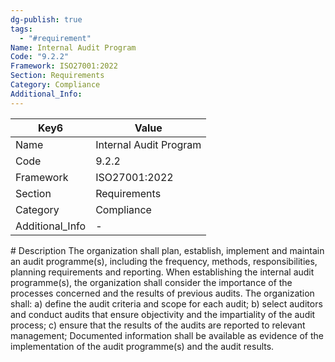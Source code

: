 ```yaml
---
dg-publish: true
tags:
  - "#requirement"
Name: Internal Audit Program
Code: "9.2.2"
Framework: ISO27001:2022
Section: Requirements
Category: Compliance
Additional_Info: 
---
```


<div><table class="dataview table-view-table"><thead class="table-view-thead"><tr class="table-view-tr-header"><th class="table-view-th"><span>Key</span><span class="dataview small-text">6</span></th><th class="table-view-th"><span>Value</span></th></tr></thead><tbody class="table-view-tbody"><tr><td><span>Name</span></td><td><span>Internal Audit Program</span></td></tr><tr><td><span>Code</span></td><td><span>9.2.2</span></td></tr><tr><td><span>Framework</span></td><td><span>ISO27001:2022</span></td></tr><tr><td><span>Section</span></td><td><span>Requirements</span></td></tr><tr><td><span>Category</span></td><td><span>Compliance</span></td></tr><tr><td><span>Additional_Info</span></td><td><span>-</span></td></tr></tbody></table></div>
# Description
The organization shall plan, establish, implement and maintain an audit programme(s), including the frequency, methods, responsibilities, planning requirements and reporting. 
When establishing the internal audit programme(s), the organization shall consider the importance of the processes concerned and the results of previous audits. 
The organization shall: 
a) define the audit criteria and scope for each audit; 
b) select auditors and conduct audits that ensure objectivity and the impartiality of the audit process; 
c) ensure that the results of the audits are reported to relevant management; 
Documented information shall be available as evidence of the implementation of the audit programme(s) and the audit results.
